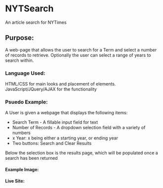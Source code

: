 # NYTSearch
An article search for NYTimes

## Purpose:
A web-page that allows the user to search for a Term and select a number of records to retrieve. Optionally the user can select a range of years to search within.

### Language Used:
HTML/CSS for main looks and placement of elements. JavaScript/JQuery/AJAX for the functionality

### Psuedo Example:
A User is given a webpage that displays the following items:
<ul>
<li>Search Term - A fillable input field for text
<li>Number of Records - A dropdown selection field with a variety of numbers
<li> x Year: x being either a starting year, or ending year
<li> Two buttons: Search and Clear Results
</ul>

Below the selection box is the results page, which will be populated once a search has been returned

#### Example Image:

#### Live Site: